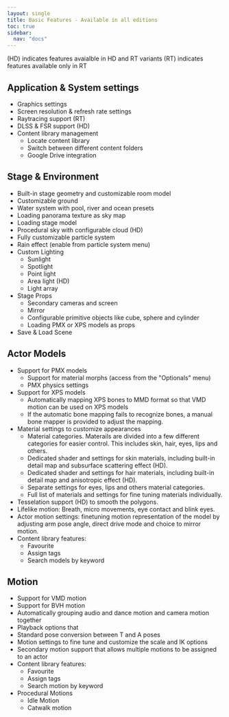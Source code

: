 ```yaml
---
layout: single
title: Basic Features - Available in all editions
toc: true
sidebar:
  nav: "docs"
---
```



(HD) indicates features avaialble in HD and RT variants
(RT) indicates features available only in RT


## Application & System settings
* Graphics settings
* Screen resolution & refresh rate settings
* Raytracing support (RT)
* DLSS & FSR support (HD)
* Content library management
    * Locate content library
    * Switch between different content folders
    * Google Drive integration


## Stage & Environment
* Built-in stage geometry and customizable room model
* Customizable ground
* Water system with pool, river and ocean presets
* Loading panorama texture as sky map
* Loading stage model
* Procedural sky with configurable cloud (HD)
* Fully customizable particle system
* Rain effect (enable from particle system menu)
* Custom Lighting
    * Sunlight
    * Spotlight
    * Point light
    * Area light (HD)
    * Light array
* Stage Props
    * Secondary cameras and screen
    * Mirror
    * Configurable primitive objects like cube, sphere and cylinder
    * Loading PMX or XPS models as props
* Save & Load Scene


## Actor Models
* Support for PMX models
    * Support for material morphs (access from the "Optionals" menu)
    * PMX physics settings
* Support for XPS models
    * Automatically mapping XPS bones to MMD format so that VMD motion can be used on XPS models
    * If the automatic bone mapping fails to recognize bones, a manual bone mapper is provided to adjust the mapping. 
* Material settings to customize appearances
    * Material categories. Materails are divided into a few different categories for easier control. This includes skin, hair, eyes, lips and others. 
    * Dedicated shader and settings for skin materials, including built-in detail map and subsurface scattering effect (HD).
    * Dedicated shader and settings for hair materials, including built-in detail map and anisotropic effect (HD).
    * Separate settings for eyes, lips and others material categories.
    * Full list of materials and settings for fine tuning materials individually.
* Tesselation support (HD) to smooth the polygons. 
* Lifelike motion: Breath, micro movements, eye contact and blink eyes. 
* Actor motion settings: finetuning motion representation of the model by adjusting arm pose angle, direct drive mode and choice to mirror motion.  
* Content library features:
    * Favourite
    * Assign tags
    * Search models by keyword


## Motion
* Support for VMD motion
* Support for BVH motion
* Automatically grouping audio and dance motion and camera motion together
* Playback options that 
* Standard pose conversion between T and A poses
* Motion settings to fine tune and customize the scale and IK options
* Secondary motion support that allows multiple motions to be assigned to an actor
* Content library features:
    * Favourite
    * Assign tags
    * Search motion by keyword
* Procedural Motions
    * Idle Motion
    * Catwalk motion
